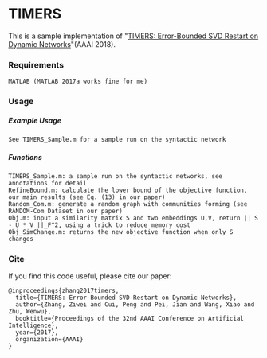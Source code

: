 # TIMERS
This is a sample implementation of "[TIMERS: Error-Bounded SVD Restart on Dynamic Networks](http://media.cs.tsinghua.edu.cn/~multimedia/cuipeng/papers/TIMERS.pdf)"(AAAI 2018).

### Requirements
```
MATLAB (MATLAB 2017a works fine for me)
```

### Usage
##### Example Usage
```
See TIMERS_Sample.m for a sample run on the syntactic network
```
##### Functions
```
TIMERS_Sample.m: a sample run on the syntactic networks, see annotations for detail
RefineBound.m: calculate the lower bound of the objective function, our main results (see Eq. (13) in our paper)
Random_Com.m: generate a random graph with communities forming (see RANDOM-Com Dataset in our paper)
Obj.m: input a similarity matrix S and two embeddings U,V, return || S - U * V ||_F^2, using a trick to reduce memory cost
Obj_SimChange.m: returns the new objective function when only S changes

```
### Cite
If you find this code useful, please cite our paper:
```
@inproceedings{zhang2017timers,
  title={TIMERS: Error-Bounded SVD Restart on Dynamic Networks},
  author={Zhang, Ziwei and Cui, Peng and Pei, Jian and Wang, Xiao and Zhu, Wenwu},
  booktitle={Proceedings of the 32nd AAAI Conference on Artificial Intelligence},
  year={2017},
  organization={AAAI}
}
```